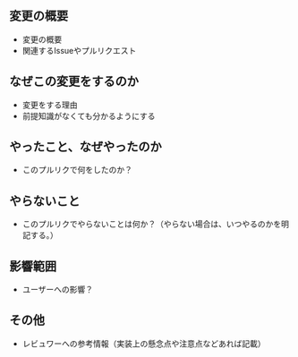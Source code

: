 ## 変更の概要

* 変更の概要
* 関連するIssueやプルリクエスト

## なぜこの変更をするのか

* 変更をする理由
* 前提知識がなくても分かるようにする

## やったこと、なぜやったのか

* このプルリクで何をしたのか？

## やらないこと

* このプルリクでやらないことは何か？（やらない場合は、いつやるのかを明記する。）

## 影響範囲

* ユーザーへの影響？

## その他

* レビュワーへの参考情報（実装上の懸念点や注意点などあれば記載）

